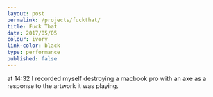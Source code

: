 ```yaml
---
layout: post
permalink: /projects/fuckthat/
title: Fuck That
date: 2017/05/05
colour: ivory
link-color: black
type: performance
published: false
---
```


at 14:32 I recorded myself destroying a macbook pro with an axe as a response to the artwork it was playing.


